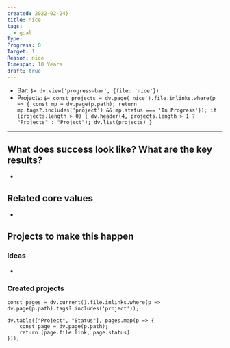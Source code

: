 ```yaml
---
created: 2022-02-24}
title: nice
tags:
  - goal
Type: 
Progress: 0
Target: 1
Reason: nice
Timespan: 10 Years
draft: true
---
```


- Bar: `$= dv.view('progress-bar', {file: 'nice'})`
- Projects: `$= const projects = dv.page('nice').file.inlinks.where(p => { const mp = dv.page(p.path); return mp.tags?.includes('project') && mp.status === 'In Progress'}); if (projects.length > 0) { dv.header(4, projects.length > 1 ? "Projects" : "Project"); dv.list(projects) }`

***

## What does success look like? What are the key results?
- 


## Related core values
- 

## Projects to make this happen
### Ideas
- 

### Created projects
```dataviewjs
const pages = dv.current().file.inlinks.where(p => dv.page(p.path).tags?.includes('project'));

dv.table(["Project", "Status"], pages.map(p => {
	const page = dv.page(p.path); 
	return [page.file.link, page.status]
}));
```


